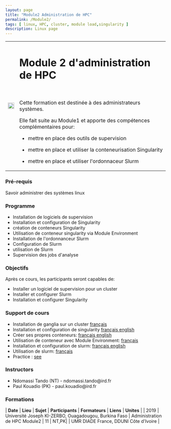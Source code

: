 ```yaml
---
layout: page
title: "Module2 Administration de HPC"
permalink: /Module2/
tags: [ linux, HPC, cluster, module load,singularity ]
description: Linux page 
---
```

<table class="table-contact">
<tr>
<td><img width="100%" src="{{ site.url }}/images/training-hpcadvanced.jpeg" alt="" />
</td>
<td>
<h1> Module 2 d'administration de HPC</h1><br />

Cette formation est destinée à des administrateurs systèmes.

Elle fait suite au Module1 et apporte des compétences complémentaires pour:

- mettre en place des outils de supervision

- mettre en place et utiliser la conteneurisation Singularity 

- mettre en place et utiliser l'ordonnaceur Slurm

</td>
</tr>
</table>

### Pré-requis
Savoir administrer des systèmes linux



<div id="colonne1">
<h3>Programme</h3>
<ul>
<li> Installation de logiciels de supervision</li>
<li> Installation et configuration de Singularity</li>
<li> création de conteneurs Singularity </li>
<li> Utilisation de conteneur singularity via Module Environment </li>
<li> Installation de l'ordonnanceur Slurm</li>
<li> Configuration de Slurm</li>  
<li> utilisation de Slurm</li>  
<li> Supervision des jobs d'analyse</li>          
</ul>
</div>

<div id="colonne2">
<h3>Objectifs</h3>
Après ce cours, les participants seront capables de:
<ul>
<li>Installer un logiciel de supervision pour un cluster </li>
<li>Installer et configurer Slurm </li>
<li>Installation et configurer Singularity </li>
</ul>
</div>

<div id="colonne3">
<h3>Support de cours</h3>
<ul>
<li>Installation de ganglia sur un cluster <a target="_blank" href="{{ site.url }}/hpc/installationganglia">français</a></li>
<li>Installation et configuration de singularity <a target="_blank" href="{{ site.url }}/hpc/installationsingularity">français</a><a target="_blank" href="{{ site.url }}/hpc/singularityinstallation"> english</a></li>
<li>Créer ses propres conteneurs: <a target="_blank" href="{{ site.url }}/hpc/creationconteneur">français</a><a target="_blank" href="{{ site.url }}/hpc/containercreation"> english</a></li>   
<li>Utilisation de conteneur avec Module Environment: <a target="_blank" href="{{ site.url }}/hpc/modulesingularity">français</a> 
</li> 
<li>Installation et configuration de slurm: <a target="_blank" href="{{ site.url }}/hpc/installationslurm">français</a><a target="_blank" href="{{ site.url }}/hpc/slurminstallation"> english</a></li>
<li>Utilisation de slurm: <a target="_blank" href="{{ site.url }}/hpc/utilisationdeslurm">français</a></li>
<li>Practice : <a target="_blank" href="{{ site.url }}/hpc/hpcAdvancedPractice">see</a> </li>
</ul>
</div>

<div id="nextInline" class="clearfix">
<h3>Instructors</h3>
<ul>
    <li>Ndomassi Tando (NT) - ndomassi.tando@ird.fr</li>
   <li>Paul Kouadio (PK) - paul.kouadio@ird.fr</li>
    
    
    
</ul>
</div>

### Formations
 
| **Date** | **Lieu** | **Sujet** | **Participants** | **Formateurs** | **Liens** | **Unites** |
| 2019 | Université Joseph KI-ZERBO, Ouagadougou, Burkina Faso |  Administration de HPC Module2  | 11 | NT,PK| | UMR DIADE France, DDUNI Côte d'Ivoire |


